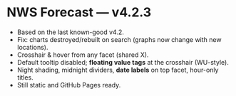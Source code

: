 # NWS Forecast — v4.2.3

- Based on the last known-good v4.2.
- Fix: charts destroyed/rebuilt on search (graphs now change with new locations).
- Crosshair & hover from any facet (shared X).
- Default tooltip disabled; **floating value tags** at the crosshair (WU-style).
- Night shading, midnight dividers, **date labels** on top facet, hour-only titles.
- Still static and GitHub Pages ready.
